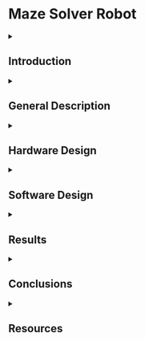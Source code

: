 # Maze Solver Robot

<details>
  <summary> <h2>  Introduction </h2> </summary>
  
##
  
  This project brings the concept of autonomous navigation into the real world. Building a maze solver robot that can detect and navigate through mazes using sensors and algorithms — all powered by an Arduino microcontroller. 
  
This project combines hardware assembly and software development, making it a hands-on learning experience for enthusiasts interested in robotics, microcontrollers, and problem-solving. By leveraging sensors, algorithms, and microcontroller programming, a maze solver robot can effectively detect and avoid obstacles, map its environment, and reach its destination efficiently.


##
</details>


<details>
  <summary> <h2> General Description </h2> </summary>

  ##
  
The maze solver robot consists of several interconnected modules: a power supply to energize the system, sensors for obstacle detection, a microcontroller to process data and implement the maze-solving algorithm, a motor driver to control wheel motion, and actuators to enable movement. These modules work together to ensure the robot can detect walls, decide the optimal direction, and navigate through the maze autonomously. The ultrasonic sensors continuously relay distance measurements to the microcontroller, which interprets the data, computes the next move, and sends corresponding commands to the motors.

# Components

1. Arduino Uno
Function: The Arduino Uno is the microcontroller that acts as the brain of the robot. It processes data received from the ultrasonic sensors and executes the maze-solving algorithm. It also controls the motor driver and sends commands to the motors based on the logic of the program. The Arduino is responsible for interpreting sensor data and deciding the next move of the robot.
3. HC-SR04 Ultrasonic Sensors (3)
Function: These sensors are used to detect obstacles and measure the distance between the robot and objects (like walls in the maze). The sensor sends out sound waves and measures the time it takes for the waves to bounce back from the nearest obstacle. Based on this information, the Arduino calculates the distance and decides whether the robot should move forward, turn, or stop.
4. L298N Motor Driver Module
Function: The L298N motor driver is used to control the direction and speed of the robot's DC motors. It receives commands from the Arduino and drives the motors accordingly. The L298N allows the motors to rotate in both directions (forward and backward), enabling the robot to move around the maze and navigate through it. It also controls the speed by adjusting the voltage sent to the motors.
5. DC Motors with Wheels (4)
Function: These are the actuators that physically move the robot. The four DC motors are connected to the wheels and are controlled by the L298N motor driver. The motors enable the robot to move forward, backward, and turn by adjusting their rotation speed and direction based on commands from the Arduino.
6. Rechargeable Battery Pack
Function: The rechargeable battery pack provides power to the entire robot system, including the Arduino, sensors, motor driver, and motors. It stores electrical energy and ensures the robot operates independently, without being plugged into an external power source. The battery is essential for the mobility and functionality of the robot.
7. Power Switch
Function: The power switch controls the power flow to the robot. It allows the user to turn the robot on and off, ensuring that power is only supplied when needed. The switch is typically connected between the battery and the rest of the components.
8. Jumper Wires and Connectors
Function: Jumper wires and connectors are used to make electrical connections between different components in the robot. They link the Arduino to the ultrasonic sensors, motor driver, and other parts of the system, enabling the flow of signals and power.
9. Robot Chassis
Function: The robot chassis is the physical frame that holds and supports all the components of the robot. It provides a structure for mounting the Arduino, motors, sensors, battery, and other parts. The chassis gives the robot its shape and ensures that the components are securely in place, allowing the robot to move efficiently through the maze.

  #
  
### **Block Diagram**

![image](https://github.com/user-attachments/assets/139bb0cd-bb23-43cb-af62-25b789df2552)


##
</details>


<details>
  <summary> <h2> Hardware Design </h2> </summary>

  ##
  
   ### 1. List of components: 
   
| Component                   | Quantity | Description                                   |
|-----------------------------|:--------:|-----------------------------------------------|
| Arduino Uno                 |    1     | Microcontroller for managing system state     |
| HC-SR04 Ultrasonic Sensor   |    3     | Detect obstacles and measure distances        |
| L298N Motor Driver Module   |    1     | IControls the speed and direction of motors   |
| DC Motors with Wheels       |    4     | Enables robot movement                        |
| Rechargeable Battery Pack	  |    1     | Powers the entire system                      |
| Power Switch                |    1     | Controls power to the robot                   |
| Jumper Wires and Connectors |  various | Connects components in the circuit            |
| Robot Chassis               |    1     | Physical structure housing all components     |


  ### Diagrams
- TBD

  
##
</details>

<details>
  <summary> <h2> Software Design </h2> </summary>

  ##
  ### Development enviroment:
  
  I will use the PlatformIO IDE extension within Visual Studio Code.

  
   TBD
  
##
</details>

<details>
  <summary> <h2> Results </h2> </summary>

  ##
   TBD
  
##
</details>

<details>
  <summary> <h2> Conclusions </h2> </summary>

  ##
   TBD
  
##
</details>

<details>
  <summary> <h2> Resources </h2> </summary>
  
  ##

   TBD
  
##
</details>
